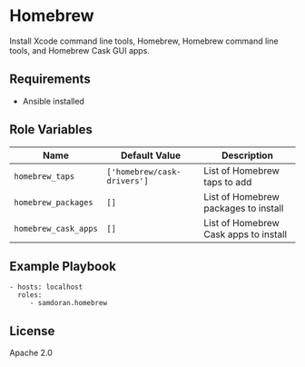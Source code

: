 Homebrew
=========

Install Xcode command line tools, Homebrew, Homebrew command line tools, and Homebrew Cask GUI apps.

Requirements
------------

- Ansible installed

Role Variables
--------------
| Name              | Default Value       | Description          |
|-------------------|---------------------|----------------------|
| `homebrew_taps` | `['homebrew/cask-drivers']` | List of Homebrew taps to add |
| `homebrew_packages` | `[]` | List of Homebrew packages to install |
| `homebrew_cask_apps` | `[]` | List of Homebrew Cask apps to install |

Example Playbook
----------------


    - hosts: localhost
      roles:
         - samdoran.homebrew


License
-------

Apache 2.0
